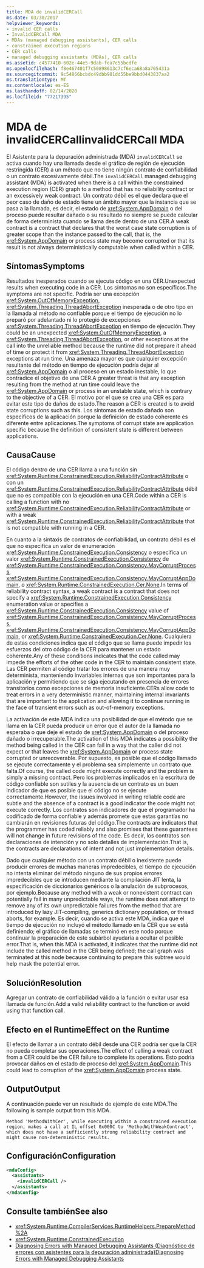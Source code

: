 ```yaml
---
title: MDA de invalidCERCall
ms.date: 03/30/2017
helpviewer_keywords:
- invalid CER calls
- InvalidCERCall MDA
- MDAs (managed debugging assistants), CER calls
- constrained execution regions
- CER calls
- managed debugging assistants (MDAs), CER calls
ms.assetid: c4577410-602e-44e5-9dab-fea7c55bcdfe
ms.openlocfilehash: f8e467401f7c50898613c7cf6eca68a8a705431a
ms.sourcegitcommit: 9c54866bcbdc49dbb981dd55be9bbd0443837aa2
ms.translationtype: MT
ms.contentlocale: es-ES
ms.lasthandoff: 02/14/2020
ms.locfileid: "77217395"
---
```

# <a name="invalidcercall-mda"></a><span data-ttu-id="5022b-102">MDA de invalidCERCall</span><span class="sxs-lookup"><span data-stu-id="5022b-102">invalidCERCall MDA</span></span>
<span data-ttu-id="5022b-103">El Asistente para la depuración administrada (MDA) `invalidCERCall` se activa cuando hay una llamada desde el gráfico de región de ejecución restringida (CER) a un método que no tiene ningún contrato de confiabilidad o un contrato excesivamente débil.</span><span class="sxs-lookup"><span data-stu-id="5022b-103">The `invalidCERCall` managed debugging assistant (MDA) is activated when there is a call within the constrained execution region (CER) graph to a method that has no reliability contract or an excessively weak contract.</span></span> <span data-ttu-id="5022b-104">Un contrato débil es el que declara que el peor caso de daño de estado tiene un ámbito mayor que la instancia que se pasa a la llamada, es decir, el estado de <xref:System.AppDomain> o del proceso puede resultar dañado o su resultado no siempre se puede calcular de forma determinista cuando se llama desde dentro de una CER.</span><span class="sxs-lookup"><span data-stu-id="5022b-104">A weak contract is a contract that declares that the worst case state corruption is of greater scope than the instance passed to the call, that is, the <xref:System.AppDomain> or process state may become corrupted or that its result is not always deterministically computable when called within a CER.</span></span>  
  
## <a name="symptoms"></a><span data-ttu-id="5022b-105">Síntomas</span><span class="sxs-lookup"><span data-stu-id="5022b-105">Symptoms</span></span>  
 <span data-ttu-id="5022b-106">Resultados inesperados cuando se ejecuta código en una CER.</span><span class="sxs-lookup"><span data-stu-id="5022b-106">Unexpected results when executing code in a CER.</span></span> <span data-ttu-id="5022b-107">Los síntomas no son específicos.</span><span class="sxs-lookup"><span data-stu-id="5022b-107">The symptoms are not specific.</span></span> <span data-ttu-id="5022b-108">Podría ser una excepción <xref:System.OutOfMemoryException>, <xref:System.Threading.ThreadAbortException> inesperada o de otro tipo en la llamada al método no confiable porque el tiempo de ejecución no lo preparó por adelantado ni lo protegió de excepciones <xref:System.Threading.ThreadAbortException> en tiempo de ejecución.</span><span class="sxs-lookup"><span data-stu-id="5022b-108">They could be an unexpected <xref:System.OutOfMemoryException>, a <xref:System.Threading.ThreadAbortException>, or other exceptions at the call into the unreliable method because the runtime did not prepare it ahead of time or protect it from <xref:System.Threading.ThreadAbortException> exceptions at run time.</span></span> <span data-ttu-id="5022b-109">Una amenaza mayor es que cualquier excepción resultante del método en tiempo de ejecución podría dejar al <xref:System.AppDomain> o al proceso en un estado inestable, lo que contradice el objetivo de una CER.</span><span class="sxs-lookup"><span data-stu-id="5022b-109">A greater threat is that any exception resulting from the method at run time could leave the <xref:System.AppDomain> or process in an unstable state, which is contrary to the objective of a CER.</span></span> <span data-ttu-id="5022b-110">El motivo por el que se crea una CER es para evitar este tipo de daños de estado.</span><span class="sxs-lookup"><span data-stu-id="5022b-110">The reason a CER is created is to avoid state corruptions such as this.</span></span> <span data-ttu-id="5022b-111">Los síntomas de estado dañado son específicos de la aplicación porque la definición de estado coherente es diferente entre aplicaciones.</span><span class="sxs-lookup"><span data-stu-id="5022b-111">The symptoms of corrupt state are application specific because the definition of consistent state is different between applications.</span></span>  
  
## <a name="cause"></a><span data-ttu-id="5022b-112">Causa</span><span class="sxs-lookup"><span data-stu-id="5022b-112">Cause</span></span>  
 <span data-ttu-id="5022b-113">El código dentro de una CER llama a una función sin <xref:System.Runtime.ConstrainedExecution.ReliabilityContractAttribute> o con un <xref:System.Runtime.ConstrainedExecution.ReliabilityContractAttribute> débil que no es compatible con la ejecución en una CER.</span><span class="sxs-lookup"><span data-stu-id="5022b-113">Code within a CER is calling a function with no <xref:System.Runtime.ConstrainedExecution.ReliabilityContractAttribute> or with a weak <xref:System.Runtime.ConstrainedExecution.ReliabilityContractAttribute> that is not compatible with running in a CER.</span></span>  
  
 <span data-ttu-id="5022b-114">En cuanto a la sintaxis de contratos de confiabilidad, un contrato débil es el que no especifica un valor de enumeración <xref:System.Runtime.ConstrainedExecution.Consistency> o especifica un valor <xref:System.Runtime.ConstrainedExecution.Consistency> de <xref:System.Runtime.ConstrainedExecution.Consistency.MayCorruptProcess>, <xref:System.Runtime.ConstrainedExecution.Consistency.MayCorruptAppDomain>, o <xref:System.Runtime.ConstrainedExecution.Cer.None>.</span><span class="sxs-lookup"><span data-stu-id="5022b-114">In terms of reliability contract syntax, a weak contract is a contract that does not specify a <xref:System.Runtime.ConstrainedExecution.Consistency> enumeration value or specifies a <xref:System.Runtime.ConstrainedExecution.Consistency> value of <xref:System.Runtime.ConstrainedExecution.Consistency.MayCorruptProcess>, <xref:System.Runtime.ConstrainedExecution.Consistency.MayCorruptAppDomain>, or <xref:System.Runtime.ConstrainedExecution.Cer.None>.</span></span> <span data-ttu-id="5022b-115">Cualquiera de estas condiciones indica que el código que se llama puede impedir los esfuerzos del otro código de la CER para mantener un estado coherente.</span><span class="sxs-lookup"><span data-stu-id="5022b-115">Any of these conditions indicates that the code called may impede the efforts of the other code in the CER to maintain consistent state.</span></span>  <span data-ttu-id="5022b-116">Las CER permiten al código tratar los errores de una manera muy determinista, manteniendo invariables internas que son importantes para la aplicación y permitiendo que se siga ejecutando en presencia de errores transitorios como excepciones de memoria insuficiente.</span><span class="sxs-lookup"><span data-stu-id="5022b-116">CERs allow code to treat errors in a very deterministic manner, maintaining internal invariants that are important to the application and allowing it to continue running in the face of transient errors such as out-of-memory exceptions.</span></span>  
  
 <span data-ttu-id="5022b-117">La activación de este MDA indica una posibilidad de que el método que se llama en la CER pueda producir un error que el autor de la llamada no esperaba o que deje el estado de <xref:System.AppDomain> o del proceso dañado o irrecuperable.</span><span class="sxs-lookup"><span data-stu-id="5022b-117">The activation of this MDA indicates a possibility the method being called in the CER can fail in a way that the caller did not expect or that leaves the <xref:System.AppDomain> or process state corrupted or unrecoverable.</span></span> <span data-ttu-id="5022b-118">Por supuesto, es posible que el código llamado se ejecute correctamente y el problema sea simplemente un contrato que falta.</span><span class="sxs-lookup"><span data-stu-id="5022b-118">Of course, the called code might execute correctly and the problem is simply a missing contract.</span></span> <span data-ttu-id="5022b-119">Pero los problemas implicados en la escritura de código confiable son sutiles y la ausencia de un contrato es un buen indicador de que es posible que el código no se ejecute correctamente.</span><span class="sxs-lookup"><span data-stu-id="5022b-119">However, the issues involved in writing reliable code are subtle and the absence of a contract is a good indicator the code might not execute correctly.</span></span> <span data-ttu-id="5022b-120">Los contratos son indicadores de que el programador ha codificado de forma confiable y además promete que estas garantías no cambiarán en revisiones futuras del código.</span><span class="sxs-lookup"><span data-stu-id="5022b-120">The contracts are indicators that the programmer has coded reliably and also promises that these guarantees will not change in future revisions of the code.</span></span>  <span data-ttu-id="5022b-121">Es decir, los contratos son declaraciones de intención y no solo detalles de implementación.</span><span class="sxs-lookup"><span data-stu-id="5022b-121">That is, the contracts are declarations of intent and not just implementation details.</span></span>  
  
 <span data-ttu-id="5022b-122">Dado que cualquier método con un contrato débil o inexistente puede producir errores de muchas maneras impredecibles, el tiempo de ejecución no intenta eliminar del método ninguno de sus propios errores impredecibles que se introducen mediante la compilación JIT lenta, la especificación de diccionarios genéricos o la anulación de subprocesos, por ejemplo.</span><span class="sxs-lookup"><span data-stu-id="5022b-122">Because any method with a weak or nonexistent contract can potentially fail in many unpredictable ways, the runtime does not attempt to remove any of its own unpredictable failures from the method  that are introduced by lazy JIT-compiling, generics dictionary population, or thread aborts, for example.</span></span> <span data-ttu-id="5022b-123">Es decir, cuando se activa este MDA, indica que el tiempo de ejecución no incluyó el método llamado en la CER que se está definiendo; el gráfico de llamadas se terminó en este nodo porque continuar la preparación de este subárbol ayudaría a ocultar el posible error.</span><span class="sxs-lookup"><span data-stu-id="5022b-123">That is, when this MDA is activated, it indicates that the runtime did not include the called method in the CER being defined; the call graph was terminated at this node because continuing to prepare this subtree would help mask the potential error.</span></span>  
  
## <a name="resolution"></a><span data-ttu-id="5022b-124">Solución</span><span class="sxs-lookup"><span data-stu-id="5022b-124">Resolution</span></span>  
 <span data-ttu-id="5022b-125">Agregar un contrato de confiabilidad válido a la función o evitar usar esa llamada de función.</span><span class="sxs-lookup"><span data-stu-id="5022b-125">Add a valid reliability contract to the function or avoid using that function call.</span></span>  
  
## <a name="effect-on-the-runtime"></a><span data-ttu-id="5022b-126">Efecto en el Runtime</span><span class="sxs-lookup"><span data-stu-id="5022b-126">Effect on the Runtime</span></span>  
 <span data-ttu-id="5022b-127">El efecto de llamar a un contrato débil desde una CER podría ser que la CER no pueda completar sus operaciones.</span><span class="sxs-lookup"><span data-stu-id="5022b-127">The effect of calling a weak contract from a CER could be the CER failure to complete its operations.</span></span> <span data-ttu-id="5022b-128">Esto podría provocar daños en el estado de proceso del <xref:System.AppDomain>.</span><span class="sxs-lookup"><span data-stu-id="5022b-128">This could lead to corruption of the <xref:System.AppDomain> process state.</span></span>  
  
## <a name="output"></a><span data-ttu-id="5022b-129">Output</span><span class="sxs-lookup"><span data-stu-id="5022b-129">Output</span></span>  
 <span data-ttu-id="5022b-130">A continuación puede ver un resultado de ejemplo de este MDA.</span><span class="sxs-lookup"><span data-stu-id="5022b-130">The following is sample output from this MDA.</span></span>  
  
 `Method 'MethodWithCer', while executing within a constrained execution region, makes a call at IL offset 0x000C to 'MethodWithWeakContract', which does not have a sufficiently strong reliability contract and might cause non-deterministic results.`  
  
## <a name="configuration"></a><span data-ttu-id="5022b-131">Configuración</span><span class="sxs-lookup"><span data-stu-id="5022b-131">Configuration</span></span>  
  
```xml  
<mdaConfig>  
  <assistants>  
    <invalidCERCall />  
  </assistants>  
</mdaConfig>  
```  
  
## <a name="see-also"></a><span data-ttu-id="5022b-132">Consulte también</span><span class="sxs-lookup"><span data-stu-id="5022b-132">See also</span></span>

- <xref:System.Runtime.CompilerServices.RuntimeHelpers.PrepareMethod%2A>
- <xref:System.Runtime.ConstrainedExecution>
- [<span data-ttu-id="5022b-133">Diagnosing Errors with Managed Debugging Assistants (Diagnóstico de errores con asistentes para la depuración administrada)</span><span class="sxs-lookup"><span data-stu-id="5022b-133">Diagnosing Errors with Managed Debugging Assistants</span></span>](diagnosing-errors-with-managed-debugging-assistants.md)
